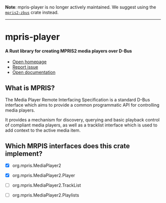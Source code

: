 **Note**: mpris-player is no longer actively maintained. We suggest using the [`mpris2-zbus`](https://github.com/pop-os/mpris2-zbus) crate instead.

---

# mpris-player
#### A Rust library for creating MPRIS2 media players over D-Bus

- [Open homepage](https://gitlab.gnome.org/World/Rust/mpris-player)
- [Report issue](https://gitlab.gnome.org/World/Rust/mpris-player/issues/new)
- [Open documentation](https://docs.rs/mpris-player)

## What is MPRIS?
The Media Player Remote Interfacing Specification is a standard D-Bus interface which aims to provide a common programmatic API for controlling media players.

It provides a mechanism for discovery, querying and basic playback control of compliant media players, as well as a tracklist interface which is used to add context to the active media item.

## Which MRPIS interfaces does this crate implement?
- [x] org.mpris.MediaPlayer2
- [x] org.mpris.MediaPlayer2.Player
- [ ] org.mpris.MediaPlayer2.TrackList
- [ ] org.mpris.MediaPlayer2.Playlists

